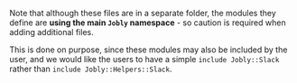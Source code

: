 Note that although these files are in a separate folder, the modules they 
define are **using the main `Jobly` namespace** - so caution is required
when adding additional files.

This is done on purpose, since these modules may also be included by the
user, and we would like the users to have a simple `include Jobly::Slack`
rather than `include Jobly::Helpers::Slack`.

